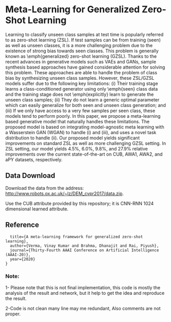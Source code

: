 # Meta-Learning for Generalized Zero-Shot Learning

Learning to classify unseen class samples at test time is popularly referred to as zero-shot learning (ZSL). If test samples can be from training (seen) as well as unseen classes, it is a more challenging problem due to the existence of strong bias towards seen classes. This problem is generally known as \emph{generalized} zero-shot learning (GZSL). Thanks to the recent advances in generative models such as VAEs and GANs, sample synthesis based approaches have gained considerable attention for solving this problem. These approaches are able to handle the problem of class bias by synthesizing unseen class samples. However, these ZSL/GZSL models suffer due to the following key limitations: (i) Their training stage learns a class-conditioned generator using only \emph{seen} class data and the training stage does not \emph{explicitly} learn to generate the unseen class samples; (ii) They do not learn a generic optimal parameter which can easily generalize for both seen and unseen class generation; and (iii) If we only have access to a very few samples per seen class, these models tend to perform poorly. In this paper, we propose a meta-learning based generative model that naturally handles these limitations. The proposed model is based on integrating model-agnostic meta learning with a Wasserstein GAN (WGAN) to handle (i) and (iii), and uses a novel task distribution to handle (ii). Our proposed model yields significant improvements on standard ZSL as well as more challenging GZSL setting. In ZSL setting, our model yields 4.5\%, 6.0\%, 9.8\%, and 27.9\% relative improvements over the current state-of-the-art on CUB, AWA1, AWA2, and aPY datasets, respectively.

## Data Download
Download the data from the address: http://www.robots.ox.ac.uk/~lz/DEM_cvpr2017/data.zip.

Use the CUB attribute provided by this repository; it is CNN-RNN 1024 dimensional learned attribute.

## Reference
```@article{verma2019meta,
  title={A meta-learning framework for generalized zero-shot learning},
  author={Verma, Vinay Kumar and Brahma, Dhanajit and Rai, Piyush},
  journal={Thirty-Fourth AAAI Conference on Artificial Intelligence (AAAI-20)},
  year={2020}
}
```
### Note:
1- Please note that this is not final implementation, this code is mostly the analysis of the result and network, but it help to get the idea and reproduce the result.

2-Code is not clean many line may me redundant, Also comments are not proper. 
